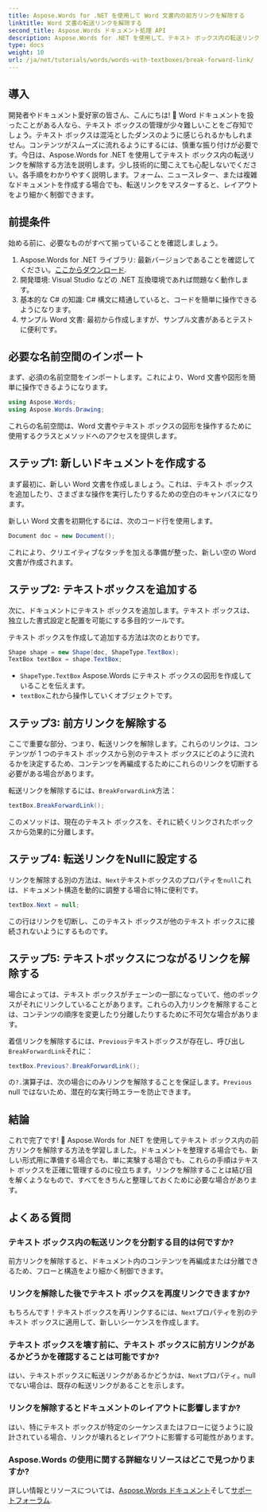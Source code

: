 ```yaml
---
title: Aspose.Words for .NET を使用して Word 文書内の前方リンクを解除する
linktitle: Word 文書の転送リンクを解除する
second_title: Aspose.Words ドキュメント処理 API
description: Aspose.Words for .NET を使用して、テキスト ボックス内の転送リンクを解除、管理、カスタマイズする方法を説明します。このステップ バイ ステップ ガイドでは、ドキュメントのレイアウトを合理化し、Word ファイルの管理を強化するために必要なすべての手順を説明します。
type: docs
weight: 10
url: /ja/net/tutorials/words/words-with-textboxes/break-forward-link/
---
```

## 導入

開発者やドキュメント愛好家の皆さん、こんにちは! 🌟 Word ドキュメントを扱ったことがある人なら、テキスト ボックスの管理が少々難しいことをご存知でしょう。テキスト ボックスは混沌としたダンスのように感じられるかもしれません。コンテンツがスムーズに流れるようにするには、慎重な振り付けが必要です。今日は、Aspose.Words for .NET を使用してテキスト ボックス内の転送リンクを解除する方法を説明します。少し技術的に聞こえても心配しないでください。各手順をわかりやすく説明します。フォーム、ニュースレター、または複雑なドキュメントを作成する場合でも、転送リンクをマスターすると、レイアウトをより細かく制御できます。

## 前提条件

始める前に、必要なものがすべて揃っていることを確認しましょう。

1.  Aspose.Words for .NET ライブラリ: 最新バージョンであることを確認してください。[ここからダウンロード](https://releases.aspose.com/words/net/).
2. 開発環境: Visual Studio などの .NET 互換環境であれば問題なく動作します。
3. 基本的な C# の知識: C# 構文に精通していると、コードを簡単に操作できるようになります。
4. サンプル Word 文書: 最初から作成しますが、サンプル文書があるとテストに便利です。

## 必要な名前空間のインポート

まず、必須の名前空間をインポートします。これにより、Word 文書や図形を簡単に操作できるようになります。

```csharp
using Aspose.Words;
using Aspose.Words.Drawing;
```

これらの名前空間は、Word 文書やテキスト ボックスの図形を操作するために使用するクラスとメソッドへのアクセスを提供します。

## ステップ1: 新しいドキュメントを作成する

まず最初に、新しい Word 文書を作成しましょう。これは、テキスト ボックスを追加したり、さまざまな操作を実行したりするための空白のキャンバスになります。

新しい Word 文書を初期化するには、次のコード行を使用します。

```csharp
Document doc = new Document();
```

これにより、クリエイティブなタッチを加える準備が整った、新しい空の Word 文書が作成されます。

## ステップ2: テキストボックスを追加する

次に、ドキュメントにテキスト ボックスを追加します。テキスト ボックスは、独立した書式設定と配置を可能にする多目的ツールです。

テキスト ボックスを作成して追加する方法は次のとおりです。

```csharp
Shape shape = new Shape(doc, ShapeType.TextBox);
TextBox textBox = shape.TextBox;
```

- `ShapeType.TextBox` Aspose.Words にテキスト ボックスの図形を作成していることを伝えます。
- `textBox`これから操作していくオブジェクトです。

## ステップ3: 前方リンクを解除する

ここで重要な部分、つまり、転送リンクを解除します。これらのリンクは、コンテンツが 1 つのテキスト ボックスから別のテキスト ボックスにどのように流れるかを決定するため、コンテンツを再編成するためにこれらのリンクを切断する必要がある場合があります。

転送リンクを解除するには、`BreakForwardLink`方法：

```csharp
textBox.BreakForwardLink();
```

このメソッドは、現在のテキスト ボックスを、それに続くリンクされたボックスから効果的に分離します。

## ステップ4: 転送リンクをNullに設定する

リンクを解除する別の方法は、`Next`テキストボックスのプロパティを`null`これは、ドキュメント構造を動的に調整する場合に特に便利です。

```csharp
textBox.Next = null;
```

この行はリンクを切断し、このテキスト ボックスが他のテキスト ボックスに接続されないようにするものです。

## ステップ5: テキストボックスにつながるリンクを解除する

場合によっては、テキスト ボックスがチェーンの一部になっていて、他のボックスがそれにリンクしていることがあります。これらの入力リンクを解除することは、コンテンツの順序を変更したり分離したりするために不可欠な場合があります。

着信リンクを解除するには、`Previous`テキストボックスが存在し、呼び出し`BreakForwardLink`それに：

```csharp
textBox.Previous?.BreakForwardLink();
```

の`?.`演算子は、次の場合にのみリンクを解除することを保証します。`Previous` null ではないため、潜在的な実行時エラーを防止できます。

## 結論

これで完了です! 🎉 Aspose.Words for .NET を使用してテキスト ボックス内の前方リンクを解除する方法を学習しました。ドキュメントを整理する場合でも、新しい形式用に準備する場合でも、単に実験する場合でも、これらの手順はテキスト ボックスを正確に管理するのに役立ちます。リンクを解除することは結び目を解くようなもので、すべてをきちんと整理しておくために必要な場合があります。

## よくある質問

### テキスト ボックス内の転送リンクを分割する目的は何ですか?

前方リンクを解除すると、ドキュメント内のコンテンツを再編成または分離できるため、フローと構造をより細かく制御できます。

### リンクを解除した後でテキスト ボックスを再度リンクできますか?

もちろんです！テキストボックスを再リンクするには、`Next`プロパティを別のテキスト ボックスに適用して、新しいシーケンスを作成します。

### テキスト ボックスを壊す前に、テキスト ボックスに前方リンクがあるかどうかを確認することは可能ですか?

はい、テキストボックスに転送リンクがあるかどうかは、`Next`プロパティ。null でない場合は、既存の転送リンクがあることを示します。

### リンクを解除するとドキュメントのレイアウトに影響しますか?

はい、特にテキスト ボックスが特定のシーケンスまたはフローに従うように設計されている場合、リンクが壊れるとレイアウトに影響する可能性があります。

### Aspose.Words の使用に関する詳細なリソースはどこで見つかりますか?

詳しい情報とリソースについては、[Aspose.Words ドキュメント](https://reference.aspose.com/words/net/)そして[サポートフォーラム](https://forum.aspose.com/c/words/8).
